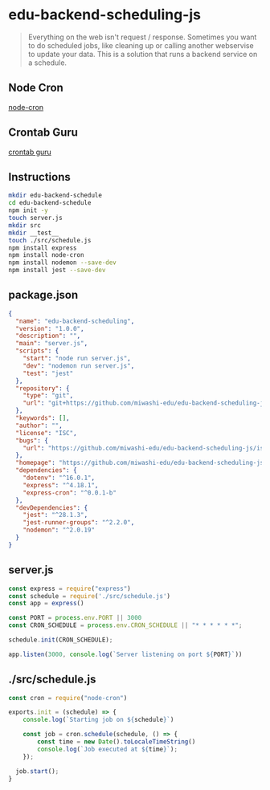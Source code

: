 # edu-backend-scheduling-js

> Everything on the web isn't request / response. Sometimes you want to do scheduled jobs, like cleaning up or
> calling another webservise to update your data. This is a solution that runs a backend service on a schedule.
## Node Cron
[node-cron](https://www.npmjs.com/package/node-cron)  

## Crontab Guru
[crontab guru](https://crontab.guru/)  

## Instructions

```bash
mkdir edu-backend-schedule
cd edu-backend-schedule
npm init -y
touch server.js
mkdir src
mkdir __test__
touch ./src/schedule.js
npm install express
npm install node-cron
npm install nodemon --save-dev
npm install jest --save-dev
```

## package.json

```json
{
  "name": "edu-backend-scheduling",
  "version": "1.0.0",
  "description": "",
  "main": "server.js",
  "scripts": {
    "start": "node run server.js",
    "dev": "nodemon run server.js",
    "test": "jest"
  },
  "repository": {
    "type": "git",
    "url": "git+https://github.com/miwashi-edu/edu-backend-scheduling-js.git"
  },
  "keywords": [],
  "author": "",
  "license": "ISC",
  "bugs": {
    "url": "https://github.com/miwashi-edu/edu-backend-scheduling-js/issues"
  },
  "homepage": "https://github.com/miwashi-edu/edu-backend-scheduling-js#readme",
  "dependencies": {
    "dotenv": "^16.0.1",
    "express": "^4.18.1",
    "express-cron": "^0.0.1-b"
  },
  "devDependencies": {
    "jest": "^28.1.3",
    "jest-runner-groups": "^2.2.0",
    "nodemon": "^2.0.19"
  }
}
```

## server.js

```js
const express = require("express")
const schedule = require('./src/schedule.js')
const app = express()

const PORT = process.env.PORT || 3000
const CRON_SCHEDULE = process.env.CRON_SCHEDULE || "* * * * * *";

schedule.init(CRON_SCHEDULE);

app.listen(3000, console.log(`Server listening on port ${PORT}`))
```

## ./src/schedule.js

```js
const cron = require("node-cron")

exports.init = (schedule) => {
    console.log(`Starting job on ${schedule}`)

    const job = cron.schedule(schedule, () => {
        const time = new Date().toLocaleTimeString()
        console.log(`Job executed at ${time}`);
    });

  job.start();
}
```
